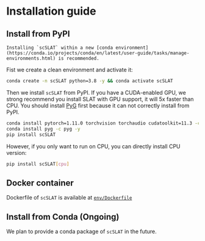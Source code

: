 # Installation guide
 
## Install from PyPI
```{note}
Installing `scSLAT` within a new [conda environment](https://conda.io/projects/conda/en/latest/user-guide/tasks/manage-environments.html) is recommended.
```

Fist we create a clean environment and activate it:
```bash
conda create -n scSLAT python=3.8 -y && conda activate scSLAT
```
Then we install `scSLAT` from PyPI.
If you have a CUDA-enabled GPU, we strong recommend you install SLAT with GPU support, it will 5x faster than CPU. You should install [PyG](https://pytorch-geometric.readthedocs.io/en/latest/index.html) first because it can not correctly install from PyPI.

```bash
conda install pytorch=1.11.0 torchvision torchaudio cudatoolkit=11.3 -c pytorch -y
conda install pyg -c pyg -y
pip install scSLAT
```
However, if you only want to run on CPU, you can directly install CPU version:
```bash
pip install scSLAT[cpu]
```
## Docker container
Dockerfile of `scSLAT` is available at [`env/Dockerfile`](https://github.com/gao-lab/SLAT/blob/main/env/Dockerfile)

## Install from Conda (Ongoing)
We plan to provide a conda package of `scSLAT` in the future.